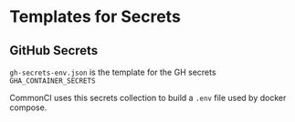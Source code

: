 # Templates for Secrets

## GitHub Secrets

`gh-secrets-env.json` is the template for the GH secrets `GHA_CONTAINER_SECRETS`

CommonCI uses this secrets collection to build a `.env` file used by docker compose.
